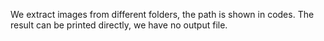 We extract images from different folders, the path is shown in codes.
The result can be printed directly, we have no output file.
